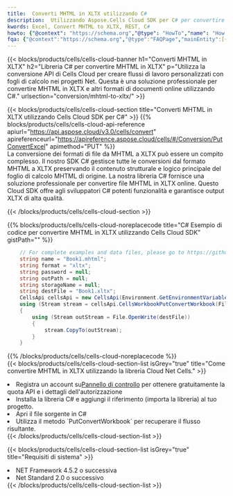 ```yaml
---
title:  Converti MHTML in XLTX utilizzando C#
description:  Utilizzando Aspose.Cells Cloud SDK per C# per convertire un file in formato MHTML in un file in formato XLTX.
kwords: Excel, Convert MHTML to XLTX, REST, C#
howto: {"@context": "https://schema.org","@type": "HowTo","name": "How to convert MHTML to XLTX using the Cells Cloud Net library.","description": "How to convert MHTML to XLTX using the Cells Cloud Net library.","image": {"@type": "ImageObject"},"url": "/net/conversion/mhtml-to-xltx/","step": [{ "@type": "HowToStep","name": "How to convert MHTML to XLTX using the Cells Cloud Net library. step 1", "image": {"@type": "ImageObject",},"url": "/net/conversion/mhtml-to-xltx/","text": "Register an account at <a href='https://dashboard.aspose.cloud/'>Dashboard</a> to get free API quota & authorization details",},{ "@type": "HowToStep","name": "How to convert MHTML to XLTX using the Cells Cloud Net library. step 1", "image": {"@type": "ImageObject",},"url": "/net/conversion/mhtml-to-xltx/","text": "Install C# library and add the reference (import the library) to your project.",},{ "@type": "HowToStep","name": "How to convert MHTML to XLTX using the Cells Cloud Net library. step 1", "image": {"@type": "ImageObject",},"url": "/net/conversion/mhtml-to-xltx/","text": "Open the source file in C#",},{ "@type": "HowToStep","name": "How to convert MHTML to XLTX using the Cells Cloud Net library. step 1", "image": {"@type": "ImageObject",},"url": "/net/conversion/mhtml-to-xltx/","text": "Use the `PutConvertWorkbook` method to retrieve the resulting stream.",}, ],"supply": {"@type": "HowToSupply","name": "document"},"tool": [{"@type": "HowToTool","name": "Visual Studio, Visual Studio Code, Rider "},{"@type": "HowToTool","name": "Aspose Cells"}],"totalTime": "PT6M"}
fqa: {"@context":"https://schema.org","@type":"FAQPage","mainEntity":[{"@type":"Question","name":"Why convert file formats in C# using REST API?","acceptedAnswer":{"@type":"Answer","text":"Documents are encoded in many ways, and some files may be incompatible with the software you use. To open and read such files, just convert them to appropriate file formats.<br/><ol><li>Install .NET SDK and add the reference (import the library) to your project.</li><li>Open the source file in C# using REST API.</li><li>Call the PutConvertWorkbookRequest() method, passing an output filename with required extension.</li><li>Get the result of conversion as a separate file.</li></ol>"}},{"@type":"Question","name":"What file formats can I convert with your C# library?","acceptedAnswer":{"@type":"Answer","text":"We support a variety of file formats for conversion using .NET library, including XLSX, Excel, xls , PDF, CSV, HTML, Markdown, XML, PNG, JPG, TIFF, Json, TXT and many more."}},{"@type":"Question","name":"What is the maximum allowed file size for conversion using this .NET library?","acceptedAnswer":{"@type":"Answer","text":"There are no file size limits for format conversions using .NET library."}}]}
---
```

{{< blocks/products/cells/cells-cloud-banner h1="Converti MHTML in XLTX" h2="Libreria C# per convertire MHTML in XLTX" p="Utilizza la conversione API di Cells Cloud per creare flussi di lavoro personalizzati con fogli di calcolo nei progetti Net. Questa è una soluzione professionale per convertire MHTML in XLTX e altri formati di documenti online utilizzando C#." urlsection="conversion/mhtml-to-xltx/" >}}

{{< blocks/products/cells/cells-cloud-section title="Converti MHTML in XLTX utilizzando Cells Cloud SDK per C#" >}}
{{% blocks/products/cells/cells-cloud-api-reference apiurl="https://api.aspose.cloud/v3.0/cells/convert" apireferenceurl="https://apireference.aspose.cloud/cells/#/Conversion/PutConvertExcel" apimethod="PUT" %}}
<br/>
La conversione dei formati di file da MHTML a XLTX può essere un compito complesso. Il nostro SDK C# gestisce tutte le conversioni dal formato MHTML a XLTX preservando il contenuto strutturale e logico principale del foglio di calcolo MHTML di origine. La nostra libreria C# fornisce una soluzione professionale per convertire file MHTML in XLTX online. Questo Cloud SDK offre agli sviluppatori C# potenti funzionalità e garantisce output XLTX di alta qualità.

{{< /blocks/products/cells/cells-cloud-section >}}

{{% blocks/products/cells/cells-cloud-noreplacecode title="C# Esempio di codice per convertire MHTML in XLTX utilizzando Cells Cloud SDK" gistPath="" %}}
 
```cs
    // For complete examples and data files, please go to https://github.com/aspose-cells-cloud/aspose-cells-cloud-dotnet/
    string name = "Book1.mhtml";
    string format = "xltx";
    string password = null;
    string outPath = null;
    string storageName = null;
    string destFile = "Book1.xltx";
    CellsApi cellsApi = new CellsApi(Environment.GetEnvironmentVariable("ProductClientId"), Environment.GetEnvironmentVariable("ProductClientSecret"));
    using (Stream stream = cellsApi.CellsWorkbookPutConvertWorkbook(File.OpenRead(name), format, password, outPath, storageName))
    {
        using (Stream outStream = File.OpenWrite(destFile))
        {
            stream.CopyTo(outStream);
        }
    }
```
 
{{% /blocks/products/cells/cells-cloud-noreplacecode %}}
<br/>
{{< blocks/products/cells/cells-cloud-section-list isGrey="true" title="Come convertire MHTML in XLTX utilizzando la libreria Cloud Net Cells." >}}
<li> Registra un account su<a href="https://dashboard.aspose.cloud/">Pannello di controllo</a> per ottenere gratuitamente la quota API e i dettagli dell'autorizzazione</li>
<li>Installa la libreria C# e aggiungi il riferimento (importa la libreria) al tuo progetto.</li>
<li>Apri il file sorgente in C#</li>
<li>Utilizza il metodo `PutConvertWorkbook` per recuperare il flusso risultante.</li>
{{< /blocks/products/cells/cells-cloud-section-list >}}

{{< blocks/products/cells/cells-cloud-section-list isGrey="true" title="Requisiti di sistema" >}}
<li>NET Framework 4.5.2 o successiva</li>
<li>Net Standard 2.0 o successivo</li>
{{< /blocks/products/cells/cells-cloud-section-list >}}
